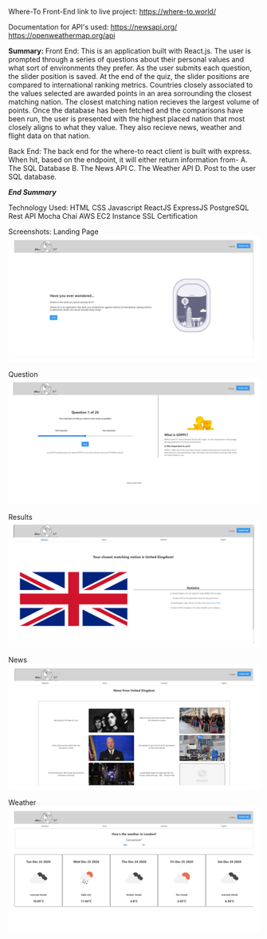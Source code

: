 Where-To Front-End
link to live project:
https://where-to.world/

Documentation for API's used:
https://newsapi.org/
https://openweathermap.org/api

********Summary:********
Front End:
This is an application built with React.js. The user is prompted through a series of questions about their personal
values and what sort of environments they prefer. As the user submits each question, the slider position is saved. At
the end of the quiz, the slider positions are compared to international ranking metrics. Countries closely associated
to the values selected are awarded points in an area sorrounding the closest matching nation. The closest matching 
nation recieves the largest volume of points. Once the database has been fetched and the comparisons have been run, 
the user is presented with the highest placed nation that most closely aligns to what they value. They also recieve 
news, weather and flight data on that nation. 

Back End: 
The back end for the where-to react client is built with express. When hit, based on the endpoint, it will either return
information from-
A. The SQL Database
B. The News API
C. The Weather API
D. Post to the user SQL database.

*********End Summary*********


Technology Used:
HTML
CSS
Javascript
ReactJS
ExpressJS
PostgreSQL
Rest API
Mocha 
Chai
AWS
EC2 Instance
SSL Certification

Screenshots:
Landing Page
![landing](./screenshots/where-to-landing.png "LandingPage")

Question
![Question](./screenshots/where-to-question.png "Question Page")

Results
![Results](./screenshots/where-to-results.png "Results")

News
![News](./screenshots/where-to-news.png "News")

Weather
![Weather](./screenshots/where-to-weather.png "Weather")


